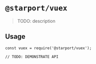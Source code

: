 # `@starport/vuex`

> TODO: description

## Usage

```
const vuex = require('@starport/vuex');

// TODO: DEMONSTRATE API
```
